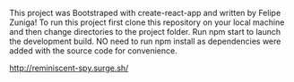 This project was Bootstraped with create-react-app and written by Felipe Zuniga!
To run this project first clone this repository on your local machine and then change directories to the project folder.
Run npm start to launch the development build. NO need to run npm install as dependencies were added with the source code for convenience.

http://reminiscent-spy.surge.sh/
